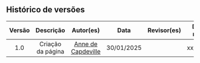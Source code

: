 <!--Uma tabela sintetizando o método de verificação dos artefatos com autor e revisor (do checklist e da
verificação)-->
## Histórico de versões

| Versão |     Descrição      |                     Autor(es)                     |    Data    |                     Revisor(es)                     | Data de revisão |
| :----: | :----------------: | :-----------------------------------------------: | :--------: | :-------------------------------------------------: | :-------------: |
|  1.0   | Criação da página | [Anne de Capdeville](https://github.com/nanecapde) | 30/01/2025 |  |   xx/xx/2025   |